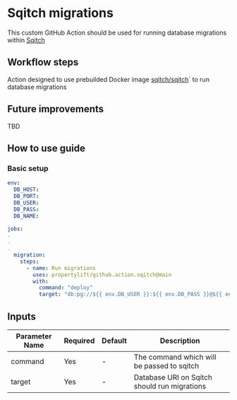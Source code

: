 # Sqitch migrations

This custom GitHub Action should be used for running database migrations within [Sqitch](https://sqitch.org/)

## Workflow steps

Action designed to use prebuilded Docker image [sqitch/sqitch](https://hub.docker.com/r/sqitch/sqitch)` to run database migrations

## Future improvements

TBD

## How to use guide

### Basic setup

```yml
env:
  DB_HOST:
  DB_PORT:
  DB_USER:
  DB_PASS:
  DB_NAME:

jobs:
.
.
.
  migration:
    steps:
      - name: Run migrations
        uses: propertylift/github.action.sqitch@main
        with:
          command: "deploy"
          target: "db:pg://${{ env.DB_USER }}:${{ env.DB_PASS }}@${{ env.DB_HOST }}:${{ env.DB_PORT }}/${{ env.DB_NAME}}"
```

## Inputs

| Parameter Name | Required | Default | Description                                  |
| -------------- | -------- | ------- | -------------------------------------------- |
| command        | Yes      | -       | The command which will be passed to sqitch   |
| target         | Yes      | -       | Database URI on Sqitch should run migrations |
